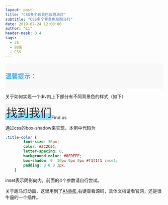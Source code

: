 ```yaml
---
layout: post
title: "CSS多个背景色及跑马灯"
subtitle: "CSS多个背景色及跑马灯"
date: 2019-07-24 12:00:00
author: "Li"
header-mask: 0.4
tags:
  - JS
  - 前端
  - CSS
---
```


<script src="../js/anime.min.js"></script>

<div class="row-wrap" style="background-color: #F8F8F8">
        <div class="text-wrap">
            <div></div>
            <p style="">温馨提示：</p>
            <div class="text-roll">
                <div class="boxes">
                    <div class="box"><bdo dir="ltr">温馨提示哈哈哈哈哈哈哈哈哈哈哈哈哈哈哈哈哈。
                        </bdo>
                    </div>
                    <div class="box"></div>
                </div>
            </div>
        </div>
</div>


关于如何实现一个div内上下部分有不同背景色的样式（如下）

<div class="service-title">
 <div class="title-color">
                    找到我们
</div>
<span>Find us</span>
</div>
<style>
    .row-wrap {
        width: 100%;
        background-color: #FFF;
    }
    .text-wrap {
        width: 900px;
        height: 80px;
        position: relative;
        margin: auto;
        display: flex;
        justify-content: flex-start;
        align-items: center;
        font-size: 20px;
        color: #008CE0;
        letter-spacing: 0;
        text-align: justify;
        text-align: center;
    }
    .text-roll {
        width: 750px;
        height: 80px;
        position: relative;
        overflow: hidden;
        line-height: 80px;
    }
    .box {
        font-size: 20px;
        color: #008CE0;
        letter-spacing: 0;
        text-align: justify;
        width: 900px;
        height: 50px;
        position: absolute;
        text-align: center;
    }
    .boxes {
        position: relative;
        left: -900px;
    }
    .service-title {
        position: relative;
        display: flex;
        flex-direction: row;
        justify-content: flex-start;
        align-items: flex-end;
    }
    .title-color {
        font-size: 36px;
        color: #2C2C2C;
        letter-spacing: 0;
        background-color: #8FDFFF;
        box-shadow: 0  30px 0px 0px #f1f1f1 inset;
        padding: 0 0 0 3px;
    }
    .our-service .service-title span {
        font-size: 18px;
        color: #888B8D;
        letter-spacing: 0;
    }
</style>
<script>
    xTrans = [];
    anime.set('.box', {
        translateX: function (el, i, l) {
            xTrans[i] = { x: i * 900 };
            return i * 900;
        },
    });
    anime({
        targets: xTrans,
        direction: 'reverse',
        duration: 12000, //走一周持续时间
        easing: 'linear',
        x: "+=2400",
        loop: true,
        update: function (anim) {
            anime.set('.box', {
                translateX: function (el, i, l) {
                    return xTrans[i].x % 1800
                }
            });
        }
    })
</script>


通过css的box-shadow来实现，本例中代码为
```css
.title-color {
        font-size: 36px;
        color: #2C2C2C;
        letter-spacing: 0;
        background-color: #8FDFFF;
        box-shadow: 0  30px 0px 0px #f1f1f1 inset;
        padding: 0 0 0 3px;
    }
```
inset表示阴影向内，前面的4个参数请自行尝试。

关于跑马灯动画，这里用到了[ANIME](https://animejs.com/),右键查看源码，具体文档请看官网，还是很牛逼的一个插件。